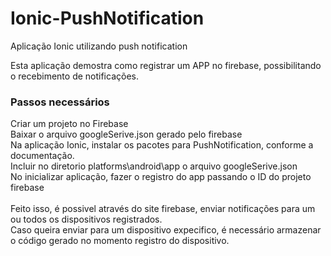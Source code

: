 # Ionic-PushNotification
Aplicação Ionic utilizando push notification


Esta aplicação demostra como registrar um APP no firebase, possibilitando o recebimento de notificações.

<h3> Passos necessários </h3>
Criar um projeto no Firebase <br>
Baixar o arquivo googleSerive.json gerado pelo firebase  <br>
Na aplicação Ionic, instalar os pacotes para PushNotification, conforme a documentação. <br>
Incluir no diretorio platforms\android\app o arquivo googleSerive.json <br>
No inicializar aplicação, fazer o registro do app passando o ID do projeto firebase <br>

<br>
Feito isso, é possivel através do site firebase, enviar notificações para um ou todos os dispositivos registrados. <br>
Caso queira enviar para um dispositivo expecifico, é necessário armazenar o código gerado no momento registro do dispositivo.

